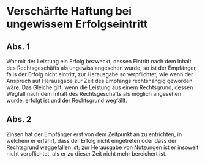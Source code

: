 # Verschärfte Haftung bei ungewissem Erfolgseintritt



## Abs. 1

 War mit der Leistung ein Erfolg bezweckt, dessen Eintritt nach dem Inhalt des Rechtsgeschäfts als ungewiss angesehen wurde, so ist der Empfänger, falls der Erfolg nicht eintritt, zur Herausgabe so verpflichtet, wie wenn der Anspruch auf Herausgabe zur Zeit des Empfangs rechtshängig geworden wäre. Das Gleiche gilt, wenn die Leistung aus einem Rechtsgrund, dessen Wegfall nach dem Inhalt des Rechtsgeschäfts als möglich angesehen wurde, erfolgt ist und der Rechtsgrund wegfällt.

## Abs. 2

 Zinsen hat der Empfänger erst von dem Zeitpunkt an zu entrichten, in welchem er erfährt, dass der Erfolg nicht eingetreten oder dass der Rechtsgrund weggefallen ist; zur Herausgabe von Nutzungen ist er insoweit nicht verpflichtet, als er zu dieser Zeit nicht mehr bereichert ist. 

